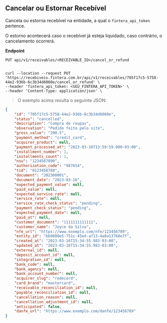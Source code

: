 ## Cancelar ou Estornar Recebível

Cancela ou estorna recebível na entidade, a qual o `fintera_api_token` pertence.

O estorno acontecerá caso o recebível já esteja liquidado, caso contrário, o cancelamento ocorrerá.

**Endpoint**

`PUT api/v1/receivables/<RECEIVABLE_ID>/cancel_or_refund`

```shell

curl --location --request PUT 'https://recebiveis.fintera.com.br/api/v1/receivables/705f17c5-5758-44e2-936b-6c3b34d6060e/cancel_or_refund' \
--header 'fintera_api_token: <SEU_FINTERA_API_TOKEN>' \
--header 'Content-Type: application/json' \
```

> O exemplo acima resulta o seguinte JSON:

```json
{
    "id": "705f17c5-5758-44e2-936b-6c3b34d6060e",
    "status": "cancelled",
    "description": "Compra de roupas",
    "observation": "Pedido feito pelo site",
    "gross_value": "200.5",
    "payment_method": "credit_card",
    "acquirer_product": null,
    "payment_processed_at": "2023-03-16T13:59:59.000-03:00",
    "installment_number": 1,
    "installments_count": 1,
    "nsu": "1234567890",
    "authorization_code": "987654",
    "tid": "0123456789",
    "document": "202300001",
    "document_date": "2023-03-16",
    "expected_payment_value": null,
    "paid_value": null,
    "expected_service_rate": null,
    "service_rate": null,
    "service_rate_check_status": "pending",
    "payment_check_status": "pending",
    "expected_payment_date": null,
    "paid_at": null,
    "customer_document": "1111111111111",
    "customer_name": "Joyce da Silva",
    "nfe_url": "https://www.exemplo.com/nfe/123456789",
    "entity_id": "bb9880e5-751c-45ed-a713-4a0a13768e7f",
    "created_at": "2023-03-16T15:34:55.983-03:00",
    "updated_at": "2023-03-16T15:34:55.983-03:00",
    "external_id": null,
    "deposit_account_id": null,
    "integration_id": null,
    "bank_code": null,
    "bank_agency": null,
    "bank_account_number": null,
    "acquirer_slug": "redecard",
    "card_brand": "mastercard",
    "receivable_reconciliation_id": null,
    "payable_reconciliation_id": null,
    "cancellation_reason": null,
    "cancellation_adjustment_id": null,
    "anticipated": false,
    "danfe_url": "https://www.exemplo.com/danfe/123456789"
}
```
